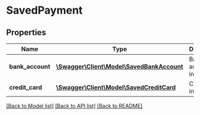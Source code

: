 # SavedPayment

## Properties
Name | Type | Description | Notes
------------ | ------------- | ------------- | -------------
**bank_account** | [**\Swagger\Client\Model\SavedBankAccount**](SavedBankAccount.md) | Bank account information | [optional] 
**credit_card** | [**\Swagger\Client\Model\SavedCreditCard**](SavedCreditCard.md) | Credit card information | [optional] 

[[Back to Model list]](../README.md#documentation-for-models) [[Back to API list]](../README.md#documentation-for-api-endpoints) [[Back to README]](../README.md)


